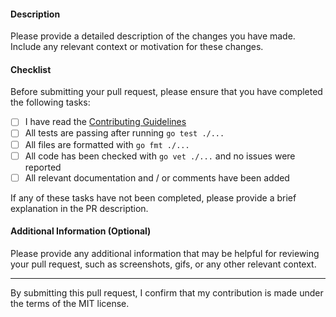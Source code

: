 #### Description

Please provide a detailed description of the changes you have made. Include any relevant context or motivation for these changes.

#### Checklist

Before submitting your pull request, please ensure that you have completed the following tasks:

- [ ] I have read the [Contributing Guidelines]()
- [ ] All tests are passing after running `go test ./...`
- [ ] All files are formatted with `go fmt ./...`
- [ ] All code has been checked with `go vet ./...` and no issues were reported
- [ ] All relevant documentation and / or comments have been added

If any of these tasks have not been completed, please provide a brief explanation in the PR description.

#### Additional Information (Optional)

Please provide any additional information that may be helpful for reviewing your pull request, such as screenshots, gifs, or any other relevant context.

---

By submitting this pull request, I confirm that my contribution is made under the terms of the MIT license.

